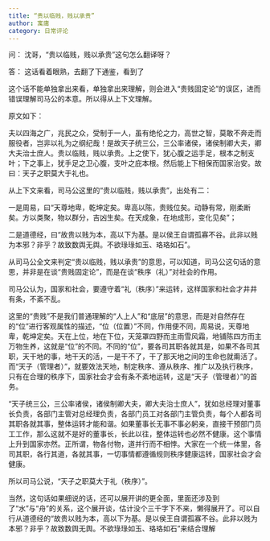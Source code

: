 ```yaml
---
title: “贵以临贱，贱以承贵”
author: 寓庸
category: 日常评论
---
```

问：
沈哥，“贵以临贱，贱以承贵”这句怎么翻译呀？

答：
这话看着眼熟，去翻了下通鉴，看到了

这个话不能单独拿出来看，单独拿出来理解，则会进入“贵贱固定论”的误区，进而错误理解司马公的本意。所以得从上下文理解。

原文如下：

夫以四海之广，兆民之众，受制于一人，虽有绝伦之力，高世之智，莫敢不奔走而服役者，岂非以礼为之纲纪哉！是故天子统三公，三公率诸侯，诸侯制卿大夫，卿大夫治士庶人。贵以临贱，贱以承贵。上之使下，犹心腹之运手足，根本之制支叶；下之事上，犹手足之卫心腹，支叶之庇本根。然后能上下相保而国家治安。故曰：天子之职莫大于礼也。

从上下文来看，司马公这里的“贵以临贱，贱以承贵”，出处有二：

一是周易，曰“天尊地卑，乾坤定矣。卑高以陈，贵贱位矣。动静有常，刚柔断矣。方以类聚，物以群分，吉凶生矣。在天成象，在地成形，变化见矣”；

二是道德经，曰“故贵以贱为本，高以下为基。是以侯王自谓孤寡不谷。此非以贱为本邪？非乎？故致数舆无舆。不欲琭琭如玉、珞珞如石”。

从司马公全文来判定“贵以临贱，贱以承贵”的意思，可以知道，司马公这句话的意思，并非是在谈“贵贱固定论”，而是在谈“秩序（礼）”对社会的作用。

司马公认为，国家和社会，要遵守着“礼（秩序）”来运转，这样国家和社会才井井有条，不紊不乱。

这里的“贵贱”不是我们普通理解的“人上人”和“底层”的意思，而是对自然存在的“位”进行客观属性的描述，“位（位置）”不同，作用便不同，周易说，天尊地卑，乾坤定矣。天在上位，地在下位，天笼罩四野而主雨雪风霜，地铺陈四方而主万物生养，这就是“位”的不同。不同的“位”，要各司其职各就其是，如果不各司其职，天干地的事，地干天的活，一是干不了，干了那天地之间的生命也就甭活了。而“天子（管理者）”，就要效法天地，制定秩序、遵从秩序、推广以及执行秩序，只有在合理的秩序下，国家社会才会有条不紊地运转，这是“天子（管理者）”的首务。

“天子统三公，三公率诸侯，诸侯制卿大夫，卿大夫治士庶人”，犹如总经理对董事长负责，各部门主管对总经理负责，各部门员工对各部门主管负责，每个人都各司其职各就其事，整体运转才能和谐。如果董事长无事不事必躬亲，直接干预部门员工工作，那么这就不是好的董事长，长此以往，整体运转也必然不健康。这个事情上升到国家亦然。正所谓，物各付物，道并行而不相悖。大家在一个统一体里，各司其职，各行其道，各就其事，一切事情都遵循规则秩序健康运转，国家社会才会健康。

所以司马公说，“天子之职莫大于礼（秩序）”。

当然，这句话如果细说的话，还可以展开讲的更全面，里面还涉及到了“水”与“舟”的关系，这个展开谈，估计没个三千字下不来，懒得展开了。可以自行从道德经的“故贵以贱为本，高以下为基。是以侯王自谓孤寡不谷。此非以贱为本邪？非乎？故致数舆无舆。不欲琭琭如玉、珞珞如石”来结合理解